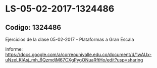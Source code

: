 # LS-05-02-2017-1324486

## Codigo: 1324486

Ejercicios de la clase 05-02-2017 - Plataformas a Gran Escala

Informe: https://docs.google.com/a/correounivalle.edu.co/document/d/1wAUx-uNzeLKlAsj_mh_6QzmdjM67CXgPygONuaRftHo/edit?usp=sharing
